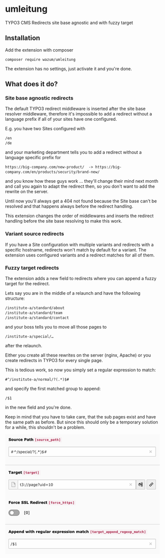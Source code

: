 # umleitung

TYPO3 CMS Redirects site base agnostic and with fuzzy target

## Installation

Add the extension with composer

```
composer require wazum/umleitung
```

The extension has no settings, just activate it and you're done.

## What does it do?

### Site base agnostic redirects

The default TYPO3 redirect middleware is inserted after the site base resolver middleware,
therefore it's impossible to add a redirect without a language prefix if all of your sites have one configured.

E.g. you have two Sites configured with 

```
/en
/de
```

and your marketing department tells you to add a redirect 
without a language specific prefix for
 
```
https://big-company.com/new-product/  -> https://big-company.com/en/products/security/brand-new/
```

and you know how these guys work … they'll change their mind next month and call you again to adapt the redirect then,
so you don't want to add the rewrite on the server.

Until now you'll always get a 404 not found because the Site base can't be resolved and that happens always
before the redirect handling.

This extension changes the order of middlewares and inserts the redirect handling before the 
site base resolving to make this work.

### Variant source redirects

If you have a Site configuration with multiple variants and redirects with a specific hostname,
redirects won't match by default for a variant. The extension uses configured variants and a redirect
matches for all of them.

### Fuzzy target redirects

The extension adds a new field to redirects where you can append a fuzzy target for the redirect.

Lets say you are in the middle of a relaunch and have the following structure:

```
/institute-a/standard/about
/institute-a/standard/team
/institute-a/standard/contact
```

and your boss tells you to move all those pages to 

```
/institute-a/special/…
```

after the relaunch.

Either you create all these rewrites on the server (nginx, Apache)
or you create redirects in TYPO3 for every single page.

This is tedious work, so now you simply set a regular expression to match:

```
#^/institute-a/normal/?(.*)$#
```

and specify the first matched group to append:

```
/$1
```

in the new field and you're done.

Keep in mind that you have to take care, that the sub pages exist and have the same path as before.
But since this should only be a temporary solution for a while, this shouldn't be a problem.

![Fuzzy redirect target](Resources/Public/Screenshots/fuzzy_target.png)
